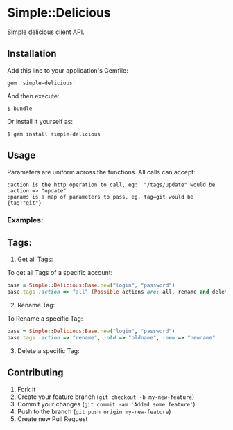 # Simple::Delicious

Simple delicious client API.

## Installation

Add this line to your application's Gemfile:

    gem 'simple-delicious'

And then execute:

    $ bundle

Or install it yourself as:

    $ gem install simple-delicious

## Usage

Parameters are uniform across the functions. All calls can accept:

    :action is the http operation to call, eg:  "/tags/update" would be :action => "update"   
    :params is a map of parameters to pass, eg, tag=git would be {tag:"git"}

### Examples:

Tags:
------

1. Get all Tags:

To get all Tags of a specific account:

```ruby
base = Simple::Delicious:Base.new("login", "password")
base.tags :action => "all" (Possible actions are: all, rename and delete )
```
    
2. Rename Tag:

To Rename a specific Tag:

```ruby
base = Simple::Delicious:Base.new("login", "password")
base.tags :action => "rename", :old => "oldname", :new => "newname"
```

3. Delete a specific Tag:


## Contributing

1. Fork it
2. Create your feature branch (`git checkout -b my-new-feature`)
3. Commit your changes (`git commit -am 'Added some feature'`)
4. Push to the branch (`git push origin my-new-feature`)
5. Create new Pull Request
